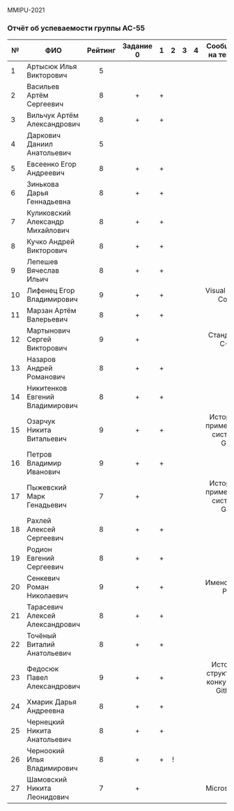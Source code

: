 MMIPU-2021
### Отчёт об успеваемости группы АС-55

|№ |  ФИО                              | Рейтинг | Задание 0 | 1 | 2 | 3 | 4 | Сообщения на тему: ... |
|--|-----------------------------------|:-------:|:---------:|:-:|:-:|:-:|:-:|:----------------------:|
|1 | Артысюк Илья Викторович           |5        |           |   |   |   |   |            |
|2 | Васильев Артём Сергеевич          |8        |     +     | + |   |   |   |            |
|3 | Вильчук Артём Александрович       |8        |     +     | + |   |   |   |            |
|4 | Даркович Даниил Анатольевич       |5        |           |   |   |   |   |            |
|5 | Евсеенко Егор Андреевич           |8        |     +     | + |   |   |   |            |
|6 | Зинькова Дарья Геннадьевна        |8        |     +     | + |   |   |   |            |
|7 | Куликовский Александр Михайлович  |8        |     +     | + |   |   |   |            |
|8 | Кучко Андрей Викторович           |8        |     +     | + |   |   |   |            |
|9 | Лепешев Вячеслав Ильич            |8        |     +     | + |   |   |   |            |
|10| Лифенец Егор Владимирович         |9        |     +     | + |   |   |   | Visual Studio Code|
|11| Марзан Артём Валерьевич           |8        |     +     | + |   |   |   |            |
|12| Мартынович Сергей Викторович      |9        |     +     |   |   |   |   | Стандарты С++|
|13| Назаров Андрей Романович          |8        |     +     | + |   |   |   |            |
|14| Никитенков Евгений Владимирович   |8        |     +     | + |   |   |   |            |
|15| Озарчук Никита Витальевич         |9        |     +     | + |   |   |   | История и применение системы GIT|
|16| Петров Владимир Иванович          |9        |     +     | + |   |   |   |            |
|17| Пыжевский Марк Генадьевич         |7        |     +     |   |   |   |   | История и применение системы GIT|
|18| Рахлей Алексей Сергеевич          |8        |     +     | + |   |   |   |            |
|19| Родион Евгений Сергеевич          |8        |     +     | + |   |   |   |            |
|20| Сенкевич Роман Николаевич         |9        |     +     | + |   |   |   | Именование PR |
|21| Тарасевич Алексей Александрович   |8        |     +     | + |   |   |   |            |
|22| Точёный Виталий Анатольевич       |8        |     +     | + |   |   |   |            |
|23| Федосюк Павел Александрович       |9        |     +     | + |   |   |   |История, структура и конкуренты Github|
|24| Хмарик Дарья Андреевна            |8        |     +     | + |   |   |   |            |
|25| Чернецкий Никита Анатольевич      |8        |     +     | + |   |   |   |            |
|26| Черноокий Илья Владимирович       |8        |     +     | + | ! |   |   |            |
|27| Шамовский Никита Леонидович       |7        |     +     |   |   |   |   |Microsoft VS|
